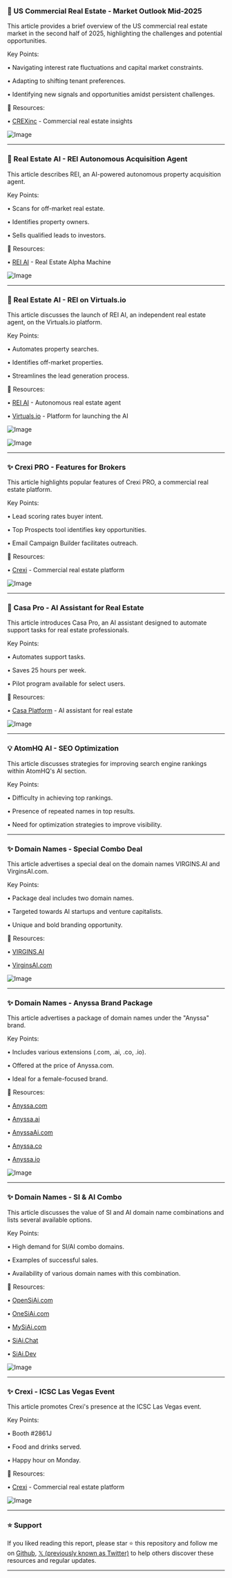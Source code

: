 ### 🤖 US Commercial Real Estate - Market Outlook Mid-2025

This article provides a brief overview of the US commercial real estate market in the second half of 2025, highlighting the challenges and potential opportunities.

Key Points:

• Navigating interest rate fluctuations and capital market constraints.


• Adapting to shifting tenant preferences.


• Identifying new signals and opportunities amidst persistent challenges.


🔗 Resources:

• [CREXinc](https://x.com/CREXinc) - Commercial real estate insights


![Image](https://pbs.twimg.com/media/GutYAI-boAEynyx?format=jpg&name=small)

---
### 🚀 Real Estate AI - REI Autonomous Acquisition Agent

This article describes REI, an AI-powered autonomous property acquisition agent.

Key Points:

• Scans for off-market real estate.


• Identifies property owners.


• Sells qualified leads to investors.


🔗 Resources:

• [REI AI](https://x.com/reiai_xyz) - Real Estate Alpha Machine


![Image](https://pbs.twimg.com/media/GtzX8PsXgAA0itP?format=jpg&name=small)

---
### 🤖 Real Estate AI - REI on Virtuals.io

This article discusses the launch of REI AI, an independent real estate agent, on the Virtuals.io platform.

Key Points:

• Automates property searches.


• Identifies off-market properties.


• Streamlines the lead generation process.


🔗 Resources:

• [REI AI](https://x.com/reiai_xyz) - Autonomous real estate agent


• [Virtuals.io](https://x.com/virtuals_io) - Platform for launching the AI


![Image](https://pbs.twimg.com/media/GtvsmzyWEAAqfrJ?format=png&name=small)

![Image](https://pbs.twimg.com/media/GtvsoRNaQAEYmbG?format=png&name=small)

---
### ✨ Crexi PRO - Features for Brokers

This article highlights popular features of Crexi PRO, a commercial real estate platform.

Key Points:

• Lead scoring rates buyer intent.


• Top Prospects tool identifies key opportunities.


• Email Campaign Builder facilitates outreach.


🔗 Resources:

• [Crexi](https://x.com/CREXinc) - Commercial real estate platform


![Image](https://pbs.twimg.com/media/GsyTP4hXoAEQmUM.jpg)

---
### 🤖 Casa Pro - AI Assistant for Real Estate

This article introduces Casa Pro, an AI assistant designed to automate support tasks for real estate professionals.

Key Points:

• Automates support tasks.


• Saves 25 hours per week.


• Pilot program available for select users.


🔗 Resources:

• [Casa Platform](https://casa-platform.com) - AI assistant for real estate


![Image](https://pbs.twimg.com/amplify_video_thumb/1927421103590215680/img/1JdeM8OUcUgTROEj.jpg)

---
### 💡 AtomHQ AI - SEO Optimization

This article discusses strategies for improving search engine rankings within AtomHQ's AI section.

Key Points:

• Difficulty in achieving top rankings.


• Presence of repeated names in top results.


• Need for optimization strategies to improve visibility.


---
### ✨ Domain Names - Special Combo Deal

This article advertises a special deal on the domain names VIRGINS.AI and VirginsAI.com.

Key Points:

• Package deal includes two domain names.


• Targeted towards AI startups and venture capitalists.


• Unique and bold branding opportunity.


🔗 Resources:

• [VIRGINS.AI](http://VIRGINS.AI)


• [VirginsAI.com](http://VirginsAI.com)


![Image](https://pbs.twimg.com/media/GrAD-e5XAAAl5zM?format=jpg&name=small)

---
### ✨ Domain Names - Anyssa Brand Package

This article advertises a package of domain names under the "Anyssa" brand.

Key Points:

• Includes various extensions (.com, .ai, .co, .io).


• Offered at the price of Anyssa.com.


• Ideal for a female-focused brand.


🔗 Resources:

• [Anyssa.com](http://Anyssa.com)


• [Anyssa.ai](http://Anyssa.ai)


• [AnyssaAi.com](http://AnyssaAi.com)


• [Anyssa.co](http://Anyssa.co)


• [Anyssa.io](http://Anyssa.io)


![Image](https://pbs.twimg.com/media/Gq90wSZXcAARSy_?format=jpg&name=small)

---
### ✨ Domain Names - SI & AI Combo

This article discusses the value of SI and AI domain name combinations and lists several available options.

Key Points:

• High demand for SI/AI combo domains.


• Examples of successful sales.


• Availability of various domain names with this combination.


🔗 Resources:

• [OpenSiAi.com](OpenSiAi.com)


• [OneSiAi.com](OneSiAi.com)


• [MySiAi.com](MySiAi.com)


• [SiAi.Chat](SiAi.Chat)


• [SiAi.Dev](SiAi.Dev)


![Image](https://pbs.twimg.com/media/GqTv1vzbAAAONlS?format=jpg&name=small)

---
### ✨ Crexi - ICSC Las Vegas Event

This article promotes Crexi's presence at the ICSC Las Vegas event.

Key Points:

• Booth #2861J


• Food and drinks served.


• Happy hour on Monday.


🔗 Resources:

• [Crexi](https://x.com/CREXinc) - Commercial real estate platform


![Image](https://pbs.twimg.com/media/GqSB7R3a4AA06Z_?format=jpg&name=small)


---

### ⭐️ Support

If you liked reading this report, please star ⭐️ this repository and follow me on [Github](https://github.com/Drix10), [𝕏 (previously known as Twitter)](https://x.com/DRIX_10_) to help others discover these resources and regular updates.

---